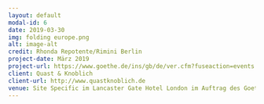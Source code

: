 ```yaml
---
layout: default
modal-id: 6
date: 2019-03-30
img: folding europe.png
alt: image-alt
credit: Rhonda Repotente/Rimini Berlin
project-date: März 2019
project-url: https://www.goethe.de/ins/gb/de/ver.cfm?fuseaction=events.detail&event_id=21492143
client: Quast & Knoblich
client-url: http://www.quastknoblich.de
venue: Site Specific im Lancaster Gate Hotel London im Auftrag des Goethe Institut London im Rahmen der Reihe "Europe Actually" 
---
```


